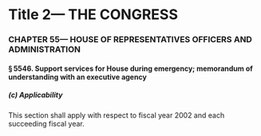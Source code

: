 
# Title 2— THE CONGRESS
### CHAPTER 55— HOUSE OF REPRESENTATIVES OFFICERS AND ADMINISTRATION
#### § 5546. Support services for House during emergency; memorandum of understanding with an executive agency
##### (c) Applicability

This section shall apply with respect to fiscal year 2002 and each succeeding fiscal year.

